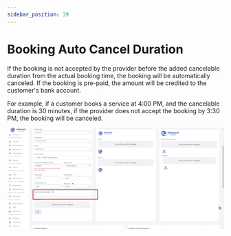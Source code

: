 ```yaml
---
sidebar_position: 39
---
```

# Booking Auto Cancel Duration

If the booking is not accepted by the provider before the added cancelable duration from the actual booking time, the booking will be automatically canceled. If the booking is pre-paid, the amount will be credited to the customer's bank account.

For example, if a customer books a service at 4:00 PM, and the cancelable duration is 30 minutes, if the provider does not accept the booking by 3:30 PM, the booking will be canceled.

![Admin Booking Cancel](../../static/img/adminPanel/admin_booking_cancel.webp) 
